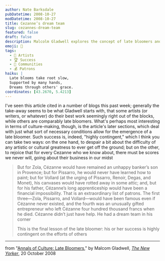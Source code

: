 ```yaml
---
author: Nate Barksdale
pubDatetime: 2008-10-27
modDatetime: 2008-10-27
title: Cezanne’s dream team
slug: cezannes-dream-team
featured: false
draft: false
description: Malcolm Gladwell explores the concept of late bloomers and the vital support systems behind their success in his article. "But for Zola, Cézanne would have remained an unhappy banker’s son in Provence; but for Pissarro, he would never have learned how to paint..."
emoji: 🎨
tags:
  - 🎨 Artists
  - 🏆 Success
  - 👫 Communities
  - 💰 Patrons
haiku: |
  Late blooms take root slow,  
  Supported by many hands,  
  Dreams through others' grace.
coordinates: [43.2670, 5.4213]
---
```


I've seen this article cited in a number of blogs this past week; generally the take-away seems to be what Gladwell starts with, that some artists (or writers, or whatever) do their best work seemingly right out of the blocks, while others are comparably late bloomers. What's perhaps most interesting in terms of culture-making, though, is the article's later sections, which deal with just what sort of necessary conditions allow for the emergence of a late bloomer. Such success is, indeed, "highly contingent," which I think you can take two ways: on the one hand, to despair a bit about the difficulty of any artistic or cultural greatness to ever get off the ground; but on the other, to rejoice that for every Cezanne who we know about, there must be scores we never will, going about their business in our midst

> But for Zola, Cézanne would have remained an unhappy banker’s son in Provence; but for Pissarro, he would never have learned how to paint; but for Vollard (at the urging of Pissarro, Renoir, Degas, and Monet), his canvases would have rotted away in some attic; and, but for his father, Cézanne’s long apprenticeship would have been a financial impossibility. That is an extraordinary list of patrons. The first three—Zola, Pissarro, and Vollard—would have been famous even if Cézanne never existed, and the fourth was an unusually gifted entrepreneur who left Cézanne four hundred thousand francs when he died. Cézanne didn’t just have help. He had a dream team in his corner
>
> This is the final lesson of the late bloomer: his or her success is highly contingent on the efforts of others

---

from "[Annals of Culture: Late Bloomers](http://www.newyorker.com/reporting/2008/10/20/081020fa_fact_gladwell?currentPage=all)," by Malcom Gladwell, [_The New Yorker_](http://www.newyorker.com/reporting/2008/10/20/081020fa_fact_gladwell?currentPage=all), 20 October 2008
